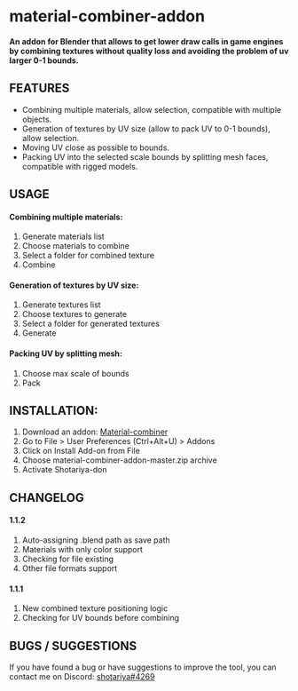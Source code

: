 material-combiner-addon
===========
#### An addon for Blender that allows to get lower draw calls in game engines by combining textures without quality loss and avoiding the problem of uv larger 0-1 bounds.

## FEATURES
* Combining multiple materials, allow selection, compatible with multiple objects.
* Generation of textures by UV size (allow to pack UV to 0-1 bounds), allow selection.
* Moving UV close as possible to bounds.
* Packing UV into the selected scale bounds by splitting mesh faces, compatible with rigged models.


## USAGE
#### Combining multiple materials:
1. Generate materials list
2. Choose materials to combine
3. Select a folder for combined texture
4. Combine
#### Generation of textures by UV size:
1. Generate textures list
2. Choose textures to generate
3. Select a folder for generated textures
4. Generate
#### Packing UV by splitting mesh:
1. Choose max scale of bounds
2. Pack


## INSTALLATION:
1. Download an addon: [Material-combiner](https://github.com/Grim-es/material-combiner-addon/archive/master.zip)
2. Go to File > User Preferences (Ctrl+Alt+U) > Addons
3. Click on Install Add-on from File
4. Choose material-combiner-addon-master.zip archive
5. Activate Shotariya-don


## CHANGELOG
#### 1.1.2
1. Auto-assigning .blend path as save path
2. Materials with only color support
3. Checking for file existing
4. Other file formats support
#### 1.1.1
1. New combined texture positioning logic
2. Checking for UV bounds before combining


## BUGS / SUGGESTIONS
If you have found a bug or have suggestions to improve the tool, you can contact me on Discord: [shotariya#4269](https://discordapp.com/users/275608234595713024)
